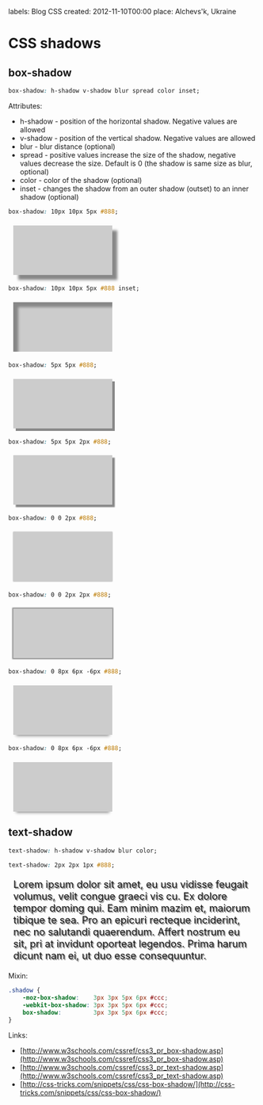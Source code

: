 labels: Blog
        CSS
created: 2012-11-10T00:00
place: Alchevs'k, Ukraine

# CSS shadows

## box-shadow

```css
box-shadow: h-shadow v-shadow blur spread color inset;
```

Attributes:

- h-shadow - position of the horizontal shadow. Negative values are allowed
- v-shadow - position of the vertical shadow. Negative values are allowed
- blur - blur distance (optional)
- spread - positive values increase the size of the shadow, negative values decrease the size. Default is 0 (the shadow is same size as blur, optional)
- color - color of the shadow (optional)
- inset - changes the shadow from an outer shadow (outset) to an inner shadow (optional)

```css
box-shadow: 10px 10px 5px #888;
```

<div style="box-shadow: 10px 10px 5px #888;display: block;margin: 20px 10px;width: 200px;height: 100px;background-color: #ccc;"></div>

```css
box-shadow: 10px 10px 5px #888 inset;
```

<div style="box-shadow: 10px 10px 5px #888 inset;display: block;margin: 20px 10px;width: 200px;height: 100px;background-color: #ccc;"></div>

```css
box-shadow: 5px 5px #888;
```

<div style="box-shadow: 5px 5px #888;display: block;margin: 20px 10px;width: 200px;height: 100px;background-color: #ccc;"></div>

```css
box-shadow: 5px 5px 2px #888;
```

<div style="box-shadow: 5px 5px 2px #888;display: block;margin: 20px 10px;width: 200px;height: 100px;background-color: #ccc;"></div>

```css
box-shadow: 0 0 2px #888;
```

<div style="box-shadow: 0 0 2px #888;display: block;margin: 20px 10px;width: 200px;height: 100px;background-color: #ccc;"></div>

```css
box-shadow: 0 0 2px 2px #888;
```

<div style="box-shadow: 0 0 2px 2px #888;display: block;margin: 20px 10px;width: 200px;height: 100px;background-color: #ccc;"></div>

```css
box-shadow: 0 8px 6px -6px #888;
```

<div style="box-shadow: 0 8px 6px -6px #888;display: block;margin: 20px 10px;width: 200px;height: 100px;background-color: #ccc;"></div>

```css
box-shadow: 0 8px 6px -6px #888;
```

<div style="box-shadow: 0 8px 6px -6px #888;display: block;margin: 20px 10px;width: 200px;height: 100px;background-color: #ccc;"></div>

## text-shadow

```css
text-shadow: h-shadow v-shadow blur color;
```

```css
text-shadow: 2px 2px 1px #888;
```

<div style="text-shadow: 2px 2px 1px #888;font-size: 20px; margin: 20px 10px;">Lorem ipsum dolor sit amet, eu usu vidisse feugait volumus, velit congue graeci vis cu. Ex dolore tempor doming qui. Eam minim mazim et, maiorum tibique te sea. Pro an epicuri recteque inciderint, nec no salutandi quaerendum. Affert nostrum eu sit, pri at invidunt oporteat legendos. Prima harum dicunt nam ei, ut duo esse consequuntur.</div>

Mixin:
```css
.shadow {
    -moz-box-shadow:    3px 3px 5px 6px #ccc;
    -webkit-box-shadow: 3px 3px 5px 6px #ccc;
    box-shadow:         3px 3px 5px 6px #ccc;
}
```

Links:

- [http://www.w3schools.com/cssref/css3_pr_box-shadow.asp](http://www.w3schools.com/cssref/css3_pr_box-shadow.asp)
- [http://www.w3schools.com/cssref/css3_pr_text-shadow.asp](http://www.w3schools.com/cssref/css3_pr_text-shadow.asp)
- [http://css-tricks.com/snippets/css/css-box-shadow/](http://css-tricks.com/snippets/css/css-box-shadow/)
